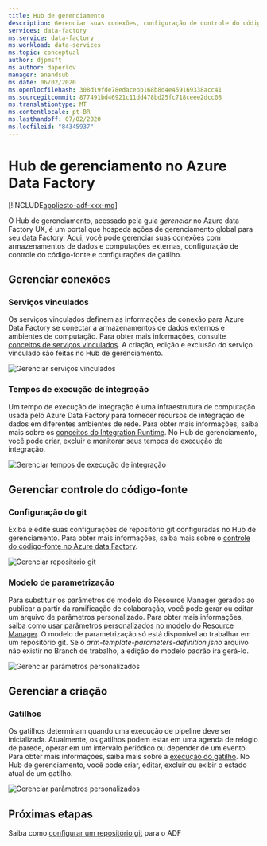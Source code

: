 ```yaml
---
title: Hub de gerenciamento
description: Gerenciar suas conexões, configuração de controle do código-fonte e propriedades de criação global no Hub de gerenciamento de Azure Data Factory
services: data-factory
ms.service: data-factory
ms.workload: data-services
ms.topic: conceptual
author: djpmsft
ms.author: daperlov
manager: anandsub
ms.date: 06/02/2020
ms.openlocfilehash: 308d19fde78edacebb168b8d4e459169338acc41
ms.sourcegitcommit: 877491bd46921c11dd478bd25fc718ceee2dcc08
ms.translationtype: MT
ms.contentlocale: pt-BR
ms.lasthandoff: 07/02/2020
ms.locfileid: "84345937"
---
```

# <a name="management-hub-in-azure-data-factory"></a>Hub de gerenciamento no Azure Data Factory

[!INCLUDE[appliesto-adf-xxx-md](includes/appliesto-adf-xxx-md.md)]

O Hub de gerenciamento, acessado pela guia *gerenciar* no Azure data Factory UX, é um portal que hospeda ações de gerenciamento global para seu data Factory. Aqui, você pode gerenciar suas conexões com armazenamentos de dados e computações externas, configuração de controle do código-fonte e configurações de gatilho.

## <a name="manage-connections"></a>Gerenciar conexões

### <a name="linked-services"></a>Serviços vinculados

Os serviços vinculados definem as informações de conexão para Azure Data Factory se conectar a armazenamentos de dados externos e ambientes de computação. Para obter mais informações, consulte [conceitos de serviços vinculados](concepts-linked-services.md). A criação, edição e exclusão do serviço vinculado são feitas no Hub de gerenciamento.

![Gerenciar serviços vinculados](media/author-management-hub/management-hub-linked-services.png)

### <a name="integration-runtimes"></a>Tempos de execução de integração

Um tempo de execução de integração é uma infraestrutura de computação usada pelo Azure Data Factory para fornecer recursos de integração de dados em diferentes ambientes de rede. Para obter mais informações, saiba mais sobre os [conceitos do Integration Runtime](concepts-integration-runtime.md). No Hub de gerenciamento, você pode criar, excluir e monitorar seus tempos de execução de integração.

![Gerenciar tempos de execução de integração](media/author-management-hub/management-hub-integration-runtime.png)

## <a name="manage-source-control"></a>Gerenciar controle do código-fonte

### <a name="git-configuration"></a>Configuração do git

Exiba e edite suas configurações de repositório git configuradas no Hub de gerenciamento. Para obter mais informações, saiba mais sobre o [controle do código-fonte no Azure data Factory](source-control.md).

![Gerenciar repositório git](media/author-management-hub/management-hub-git.png)

### <a name="parameterization-template"></a>Modelo de parametrização

Para substituir os parâmetros de modelo do Resource Manager gerados ao publicar a partir da ramificação de colaboração, você pode gerar ou editar um arquivo de parâmetros personalizado. Para obter mais informações, saiba como [usar parâmetros personalizados no modelo do Resource Manager](continuous-integration-deployment.md#use-custom-parameters-with-the-resource-manager-template). O modelo de parametrização só está disponível ao trabalhar em um repositório git. Se o *arm-template-parameters-definition.jsno* arquivo não existir no Branch de trabalho, a edição do modelo padrão irá gerá-lo.

![Gerenciar parâmetros personalizados](media/author-management-hub/management-hub-custom-parameters.png)

## <a name="manage-authoring"></a>Gerenciar a criação

### <a name="triggers"></a>Gatilhos

Os gatilhos determinam quando uma execução de pipeline deve ser inicializada. Atualmente, os gatilhos podem estar em uma agenda de relógio de parede, operar em um intervalo periódico ou depender de um evento. Para obter mais informações, saiba mais sobre a [execução do gatilho](concepts-pipeline-execution-triggers.md#trigger-execution). No Hub de gerenciamento, você pode criar, editar, excluir ou exibir o estado atual de um gatilho.

![Gerenciar parâmetros personalizados](media/author-management-hub/management-hub-triggers.png)

## <a name="next-steps"></a>Próximas etapas

Saiba como [configurar um repositório git](source-control.md) para o ADF


